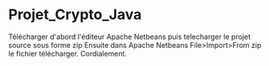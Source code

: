 # Projet_Crypto_Java
Télécharger d'abord l'éditeur Apache Netbeans puis telecharger le projet source sous forme zip
Ensuite dans Apache Netbeans File>Import>From zip le fichier télécharger.
Cordialement.
